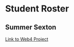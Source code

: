 # Student Roster

## Summer Sexton

[Link to Web4 Project](https://in-info-web4.informatics.iupui.edu/~sarsexto/N423/student-roster/)
